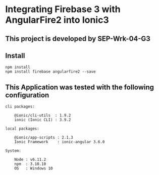 # Integrating Firebase 3 with AngularFire2 into Ionic3


## This project is developed by SEP-Wrk-04-G3

## Install
```
npm install
npm install firebase angularfire2 --save
```

## This Application was tested with the following configuration
```
cli packages:

    @ionic/cli-utils  : 1.9.2
    ionic (Ionic CLI) : 3.9.2

local packages:

    @ionic/app-scripts : 2.1.3
    Ionic Framework    : ionic-angular 3.6.0

System:

    Node : v6.11.2
    npm  : 3.10.10
    OS   : Windows 10
```
